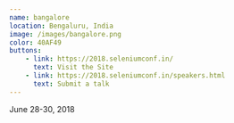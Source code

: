 ```yaml
---
name: bangalore
location: Bengaluru, India
image: /images/bangalore.png
color: 40AF49
buttons:
    - link: https://2018.seleniumconf.in/
      text: Visit the Site
    - link: https://2018.seleniumconf.in/speakers.html
      text: Submit a talk
---
```


June 28-30, 2018